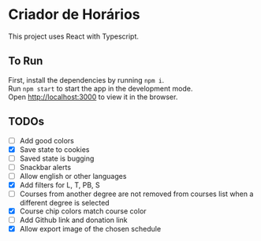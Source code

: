# Criador de Horários

This project uses React with Typescript.

## To Run

First, install the dependencies by running `npm i`.\
Run `npm start` to start the app in the development mode.\
Open [http://localhost:3000](http://localhost:3000) to view it in the browser.

## TODOs

- [ ] Add good colors
- [X] Save state to cookies
- [ ] Saved state is bugging
- [ ] Snackbar alerts
- [ ] Allow english or other languages
- [X] Add filters for L, T, PB, S
- [ ] Courses from another degree are not removed from courses list when a different degree is selected
- [X] Course chip colors match course color
- [ ] Add Github link and donation link
- [X] Allow export image of the chosen schedule